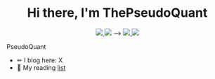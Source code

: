 <h1 align="center"> Hi there, I'm ThePseudoQuant 
 </h1>

<p align="center">
 <a href="https://github.com/ThePseudoQuant" alt="Github">
   <img src="https://img.shields.io/badge/-@ThePseudoQuant-%23181717?style=flat-square&logo=github" />
 </a>
   <img src="https://img.shields.io/badge/-@Rehaan-blue?style=flat-square&logo=Linkedin&logoColor=white&link=https://linkedin.com/in/rehaan-ahmed-financial-analyst/" /> -->

 <a href="https://" alt="blog">
   <img src="https://img.shields.io/badge/ThePseudoQuant-FFA500?style=flat-square&logo=rss&logoColor=white" />
 </a>
 <a href="https://twitter.com/thepseudoquant" alt="X">
   <img src="https://img.shields.io/badge/-@ThePseudoQuant-%231DA1F2?style=flat-square&logo=twitter&logoColor=ffffff" />
 </a>  
</p>

PseudoQuant

- ✏  I blog here: X
- 📕 My reading [list](https:)

